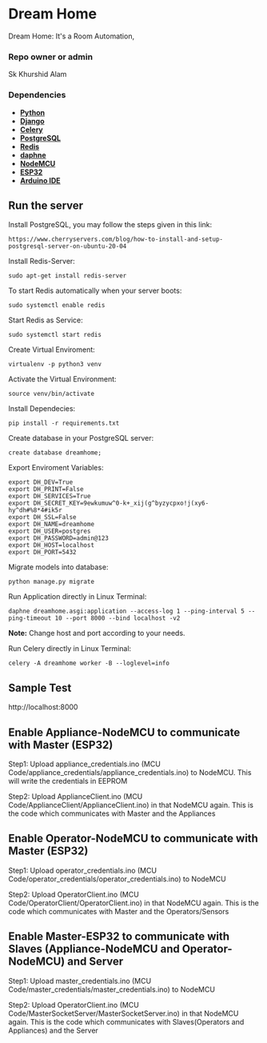 # Dream Home

Dream Home: It's a Room Automation,

### Repo owner or admin

Sk Khurshid Alam

### Dependencies
* [**Python**](https://www.python.org/downloads/)
* [**Django**](https://docs.djangoproject.com/en/4.0/)
* [**Celery**](https://docs.celeryq.dev/en/stable/getting-started/introduction.html)
* [**PostgreSQL**](https://www.postgresql.org/download/)
* [**Redis**](https://redis.io/download/)
* [**daphne**](https://pypi.org/project/daphne/0.8.1/)
* [**NodeMCU**](https://nodemcu.readthedocs.io/en/release/)
* [**ESP32**](https://www.espressif.com/en/products/socs/esp32)
* [**Arduino IDE**](https://www.arduino.cc/en/software)

## Run the server

Install PostgreSQL, you may follow the steps given in this link:
```
https://www.cherryservers.com/blog/how-to-install-and-setup-postgresql-server-on-ubuntu-20-04
```

Install Redis-Server:
```
sudo apt-get install redis-server
```

To start Redis automatically when your server boots:
```
sudo systemctl enable redis
```

Start Redis as Service:
```
sudo systemctl start redis
```


Create Virtual Enviroment:
```
virtualenv -p python3 venv
```

Activate the Virtual Environment:
```
source venv/bin/activate
```

Install Dependecies:
```
pip install -r requirements.txt
```

Create database in your PostgreSQL server:
```
create database dreamhome;
```


Export Enviroment Variables:
```
export DH_DEV=True
export DH_PRINT=False
export DH_SERVICES=True
export DH_SECRET_KEY=9ewkumuw^0-k+_xij(g^byzycpxo!j(xy6-hy^dh#%8*4#ik5r
export DH_SSL=False
export DH_NAME=dreamhome
export DH_USER=postgres
export DH_PASSWORD=admin@123
export DH_HOST=localhost
export DH_PORT=5432
```

Migrate models into database:
```
python manage.py migrate
```

Run Application directly in Linux Terminal:
```
daphne dreamhome.asgi:application --access-log 1 --ping-interval 5 --ping-timeout 10 --port 8000 --bind localhost -v2
```
**Note:** Change host and port according to your needs.<br/>

Run Celery directly in Linux Terminal:
```
celery -A dreamhome worker -B --loglevel=info
```

## Sample Test
http://localhost:8000

## Enable Appliance-NodeMCU to communicate with Master (ESP32)
Step1: Upload appliance_credentials.ino (MCU Code/appliance_credentials/appliance_credentials.ino) to NodeMCU. This will write the credentials in EEPROM

Step2: Upload ApplianceClient.ino (MCU Code/ApplianceClient/ApplianceClient.ino) in that NodeMCU again. This is the code which communicates with Master and the Appliances

## Enable Operator-NodeMCU to communicate with Master (ESP32)
Step1: Upload operator_credentials.ino (MCU Code/operator_credentials/operator_credentials.ino) to NodeMCU

Step2: Upload OperatorClient.ino (MCU Code/OperatorClient/OperatorClient.ino) in that NodeMCU again. This is the code which communicates with Master and the Operators/Sensors

## Enable Master-ESP32 to communicate with Slaves (Appliance-NodeMCU and Operator-NodeMCU) and Server
Step1: Upload master_credentials.ino (MCU Code/master_credentials/master_credentials.ino) to NodeMCU

Step2: Upload OperatorClient.ino (MCU Code/MasterSocketServer/MasterSocketServer.ino) in that NodeMCU again. This is the code which communicates with Slaves(Operators and Appliances) and the Server




